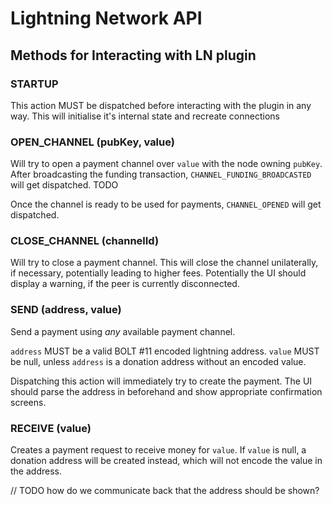 # Lightning Network API

## Methods for Interacting with LN plugin

### STARTUP

This action MUST be dispatched before interacting with the plugin in any way. This will initialise it's internal state and
 recreate connections

### OPEN_CHANNEL (pubKey, value)

Will try to open a payment channel over `value` with the node owning `pubKey`.
 After broadcasting the funding transaction, `CHANNEL_FUNDING_BROADCASTED` will get dispatched. TODO

Once the channel is ready to be used for payments, `CHANNEL_OPENED` will get dispatched.

### CLOSE_CHANNEL (channelId)

Will try to close a payment channel. This will close the channel unilaterally, if necessary,
 potentially leading to higher fees. Potentially the UI should display a warning, if the
 peer is currently disconnected.

### SEND (address, value)

Send a payment using *any* available payment channel.

`address` MUST be a valid BOLT #11 encoded lightning address. `value` MUST be null, unless
 `address` is a donation address without an encoded value.

Dispatching this action will immediately try to create the payment. The UI should parse
 the address in beforehand and show appropriate confirmation screens.

### RECEIVE (value)

Creates a payment request to receive money for `value`. If `value` is null, a donation address
 will be created instead, which will not encode the value in the address.

 // TODO how do we communicate back that the address should be shown?